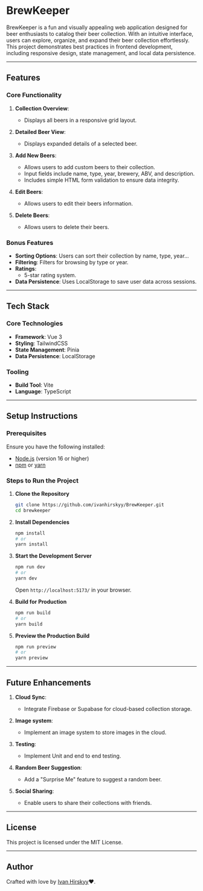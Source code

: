 # BrewKeeper

BrewKeeper is a fun and visually appealing web application designed for beer enthusiasts to catalog their beer collection. With an intuitive interface, users can explore, organize, and expand their beer collection effortlessly. This project demonstrates best practices in frontend development, including responsive design, state management, and local data persistence.

---

## Features

### Core Functionality

1. **Collection Overview**:

   - Displays all beers in a responsive grid layout.

2. **Detailed Beer View**:

   - Displays expanded details of a selected beer.

3. **Add New Beers**:

   - Allows users to add custom beers to their collection.
   - Input fields include name, type, year, brewery, ABV, and description.
   - Includes simple HTML form validation to ensure data integrity.

4. **Edit Beers**:

   - Allows users to edit their beers information.

5. **Delete Beers**:

   - Allows users to delete their beers.

### Bonus Features

- **Sorting Options**: Users can sort their collection by name, type, year...
- **Filtering**: Filters for browsing by type or year.
- **Ratings**:
  - 5-star rating system.
- **Data Persistence**: Uses LocalStorage to save user data across sessions.

---

## Tech Stack

### Core Technologies

- **Framework**: Vue 3
- **Styling**: TailwindCSS
- **State Management**: Pinia
- **Data Persistence**: LocalStorage

### Tooling

- **Build Tool**: Vite
- **Language**: TypeScript

---

## Setup Instructions

### Prerequisites

Ensure you have the following installed:

- [Node.js](https://nodejs.org/) (version 16 or higher)
- [npm](https://www.npmjs.com/) or [yarn](https://yarnpkg.com/)

### Steps to Run the Project

1. **Clone the Repository**

   ```bash
   git clone https://github.com/ivanhirskyy/BrewKeeper.git
   cd brewkeeper
   ```

2. **Install Dependencies**

   ```bash
   npm install
   # or
   yarn install
   ```

3. **Start the Development Server**

   ```bash
   npm run dev
   # or
   yarn dev
   ```

   Open `http://localhost:5173/` in your browser.

4. **Build for Production**

   ```bash
   npm run build
   # or
   yarn build
   ```

5. **Preview the Production Build**
   ```bash
   npm run preview
   # or
   yarn preview
   ```

---

## Future Enhancements

1. **Cloud Sync**:

   - Integrate Firebase or Supabase for cloud-based collection storage.

2. **Image system**:

   - Implement an image system to store images in the cloud.

3. **Testing**:

   - Implement Unit and end to end testing.

4. **Random Beer Suggestion**:

   - Add a "Surprise Me" feature to suggest a random beer.

5. **Social Sharing**:

   - Enable users to share their collections with friends.

---

## License

This project is licensed under the MIT License.

---

## Author

Crafted with love by [Ivan Hirskyy](https://ivanhirskyy.github.io/)❤️.
